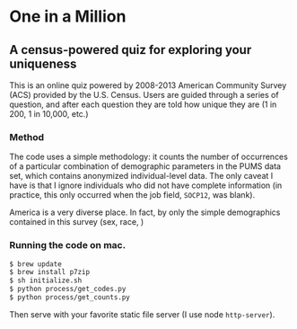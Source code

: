 # One in a Million

## A census-powered quiz for exploring your uniqueness

This is an online quiz powered by 2008-2013 American Community Survey (ACS) provided by the U.S. Census.
Users are guided through a series of question, and after each question they are told how unique they are
(1 in 200, 1 in 10,000, etc.)

### Method

The code uses a simple methodology: it counts the number of occurrences of a particular combination of demographic parameters in the PUMS data set, which contains anonymized individual-level data. The only caveat I have is that I ignore individuals who did not have complete information (in practice, this only occurred when the job field, `SOCP12`, was blank).

America is a very diverse place. In fact, by only the simple demographics contained in this survey (sex, race, )

### Running the code on mac. 
```bash
$ brew update
$ brew install p7zip
$ sh initialize.sh
$ python process/get_codes.py
$ python process/get_counts.py
```

Then serve with your favorite static file server (I use node `http-server`). 